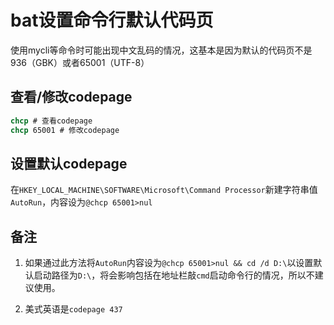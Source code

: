 # bat设置命令行默认代码页

使用mycli等命令时可能出现中文乱码的情况，这基本是因为默认的代码页不是936（GBK）或者65001（UTF-8）

## 查看/修改codepage

```bat
chcp # 查看codepage
chcp 65001 # 修改codepage
```

## 设置默认codepage

在`HKEY_LOCAL_MACHINE\SOFTWARE\Microsoft\Command Processor`新建字符串值`AutoRun`，内容设为`@chcp 65001>nul`

## 备注

1. 如果通过此方法将`AutoRun`内容设为`@chcp 65001>nul && cd /d D:\`以设置默认启动路径为`D:\`，将会影响包括在地址栏敲`cmd`启动命令行的情况，所以不建议使用。

2. 美式英语是`codepage 437`
